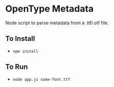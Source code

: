 # OpenType Metadata

Node script to parse metadata from a .ttf/.otf file.

## To Install

- `npm install`

## To Run

- `node app.js some-font.ttf`
